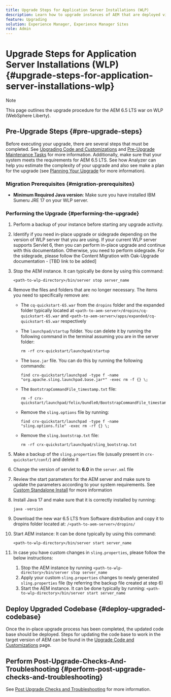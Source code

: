 ```yaml
---
title: Upgrade Steps for Application Server Installations (WLP)
description: Learn how to upgrade instances of AEM that are deployed via Webspehere Liberty.
feature: Upgrading
solution: Experience Manager, Experience Manager Sites
role: Admin
---
```

# Upgrade Steps for Application Server Installations (WLP) {#upgrade-steps-for-application-server-installations-wlp}

>[!NOTE]
>
>This page outlines the upgrade procedure for the AEM 6.5 LTS war on WLP (WebSphere Liberty).

## Pre-Upgrade Steps {#pre-upgrade-steps}

Before executing your upgrade, there are several steps that must be completed. See [Upgrading Code and Customizations](/help/sites-deploying/upgrading-code-and-customizations.md) and [Pre-Upgrade Maintenance Tasks](/help/sites-deploying/pre-upgrade-maintenance-tasks.md) for more information. Additionally, make sure that your system meets the requirements for AEM 6.5 LTS. See how Analyzer can help you estimate the complexity of your upgrade and also see make a plan for the upgrade (see [Planning Your Upgrade](/help/sites-deploying/upgrade-planning.md) for more information). 

### Migration Prerequisites {#migration-prerequisites}

* **Minimum Required Java version**: Make sure you have installed IBM Sumeru JRE 17 on your WLP server.

### Performing the Upgrade {#performing-the-upgrade}

1. Perform a backup of your instance before starting any upgrade activity.
1. Identify if you need in-place upgrade or sidegrade depending on the version of WLP server that you are using. If your current WLP server supports Servlet 6, then you can perform in-place upgrade and continue with this documentation. Otherwise, you need to perform sidegrade. For the sidegrade, please follow the Content Migration with Oak-Upgrade documentation - [TBD link to be added]
1. Stop the AEM instance. It can typically be done by using this command:

   ```shell
   <path-to-wlp-directory>/bin/server stop server_name
   ```

1. Remove the files and folders that are no longer necessary. The items you need to specifically remove are:

   * The `cq-quickstart-65.war` from the `dropins` folder and the expanded folder typically located at `<path-to-aem-server>/dropins/cq-quickstart-65.war` and `<path-to-aem-server>/apps/expanded/cq-quickstart-65.war` respectively
   * The `launchpad/startup` folder. You can delete it by running the following command in the terminal assuming you are in the server folder: 
   
     ```shell
     rm -rf crx-quickstart/launchpad/startup
     ```

   * The `base.jar` file. You can do this by running the following commands:

     ```shell
     find crx-quickstart/launchpad -type f -name 
     "org.apache.sling.launchpad.base.jar*" -exec rm -f {} \;
     ``` 

   * The `BootstrapCommandFile_timestamp.txt` file:

      ```shell
      rm -f crx-quickstart/launchpad/felix/bundle0/BootstrapCommandFile_timestamp.txt
      ```

   * Remove the `sling.options` file by running:

      ```shell
      find crx-quickstart/launchpad -type f -name "sling.options.file" -exec rm -rf {} \; 
      ```

   * Remove the `sling.bootstrap.txt` file:

     ```shell
     rm -rf crx-quickstart/launchpad/sling_bootstrap.txt
     ```

1. Make a backup of the `sling.properties` file (usually present in `crx-quickstart/conf/`) and delete it
1. Change the version of servlet to **6.0** in the `server.xml` file
1. Review the start parameters for the AEM server and make sure to update the parameters according to your system requirements. See [Custom Standalone Install](/help/sites-deploying/custom-standalone-install.md) for more information
1. Install Java 17 and make sure that it is correctly installed by running: 

   ```shell
   java -version
   ```

1. Download the new war 6.5 LTS from Software distribution and copy it to dropins folder located at: `/<path-to-aem-server>/dropins/`
1. Start AEM instance: It can be done typically by using this command:
 
   ```shell
   <path-to-wlp-directory>/bin/server start server_name
   ```
    
1. In case you have custom changes in `sling.properties`, please follow the below instructions:

   1. Stop the AEM instance by running `<path-to-wlp-directory>/bin/server stop server_name`
   1. Apply your custom `sling.properties` changes to newly generated `sling.properties` file (by referring the backup file created at step 6)
   1. Start the AEM instance. It can be done typically by running: `<path-to-wlp-directory>/bin/server start server_name`

## Deploy Upgraded Codebase {#deploy-upgraded-codebase}

Once the in-place upgrade process has been completed, the updated code base should be deployed. Steps for updating the code base to work in the target version of AEM can be found in the [Upgrade Code and Customizations](/help/sites-deploying/upgrading-code-and-customizations.md) page.

## Perform Post-Upgrade-Checks-And-Troubleshooting {#perform-post-upgrade-checks-and-troubleshooting}

See [Post Upgrade Checks and Troubleshooting](/help/sites-deploying/post-upgrade-checks-and-troubleshooting.md) for more information.